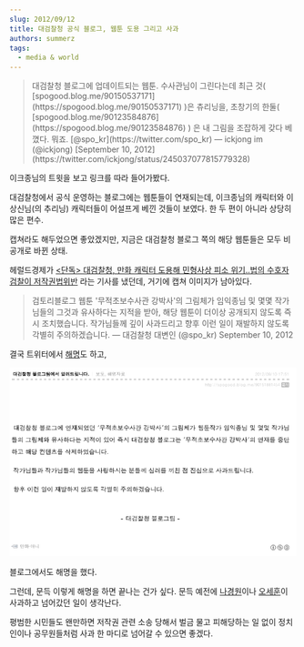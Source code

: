 ```yaml
---
slug: 2012/09/12
title: 대검찰청 공식 블로그, 웹툰 도용 그리고 사과
authors: summerz
tags:
  - media & world
---
```


<blockquote>대검찰청 블로그에 업데이트되는 웹툰. 수사관님이 그린다는데 최근 것( [spogood.blog.me/90150537171](https://spogood.blog.me/90150537171) )은 츄리닝을, 초창기의 한둘( [spogood.blog.me/90123584876](https://spogood.blog.me/90123584876) ) 은 내 그림을 조잡하게 갖다 베꼈다. 뭐죠. [@spo_kr](https://twitter.com/spo_kr)
— ickjong im (@ickjong) [September 10, 2012](https://twitter.com/ickjong/status/245037077815779328)</blockquote>

이크종님의 트윗을 보고 링크를 따라 들어가봤다.

<!-- truncate -->

대검찰청에서 공식 운영하는 블로그에는 웹툰들이 연재되는데, 이크종님의 캐릭터와 이상신님(의 추리닝) 캐릭터들이 어설프게 베낀 것들이 보였다. 한 두 편이 아니라 상당히 많은 편수.

캡쳐라도 해두었으면 좋았겠지만, 지금은 대검찰청 블로그 쪽의 해당 웹툰들은 모두 비공개로 바뀐 상태.

헤럴드경제가 [&lt;단독> 대검찰청, 만화 캐릭터 도용해 민형사상 피소 위기..법의 수호자 검찰이 저작권법위반](http://news.zum.com/articles/3682750) 라는 기사를 냈던데, 거기에 캡쳐 이미지가 남아있다.

<blockquote>검토리블로그 웹툰 '무적초보수사관 강박사'의 그림체가 임익종님 및 몇몇 작가님들의 그것과 유사하다는 지적을 받아, 해당 웹툰이 더이상 공개되지 않도록 즉시 조치했습니다. 작가님들께 깊이 사과드리고 향후 이런 일이 재발하지 않도록 각별히 주의하겠습니다.
— 대검찰청 대변인 (@spo_kr) September 10, 2012</blockquote>

결국 트위터에서 [해명](http://spogood.blog.me/90151881454)도 하고,

![](스크린샷%202012-09-12%20오후%207.23.54.png)

블로그에서도 해명을 했다.

그런데, 문득 이렇게 해명을 하면 끝나는 건가 싶다. 문득 예전에 [나경원](http://www.segye.com/Articles/News/Politics/Article.asp?aid=20090727002839&ctg1=01&ctg2=&subctg1=01&subctg2=&cid=0101010100000)이나 [오세훈](http://www.mediaus.co.kr/news/articleView.html?idxno=7585)이 사과하고 넘어갔던 일이 생각난다.

평범한 시민들도 왠만하면 저작권 관련 소송 당해서 벌금 물고 피해당하는 일 없이 정치인이나 공무원들처럼 사과 한 마디로 넘어갈 수 있으면 좋겠다.
